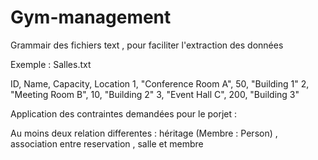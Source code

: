 # Gym-management
Grammair des fichiers text , pour faciliter l'extraction des données

Exemple : Salles.txt

ID, Name, Capacity, Location
1, "Conference Room A", 50, "Building 1"
2, "Meeting Room B", 10, "Building 2"
3, "Event Hall C", 200, "Building 3"


Application des contraintes demandées pour le porjet : 

Au moins deux relation differentes : héritage (Membre : Person) , association entre reservation , salle et membre